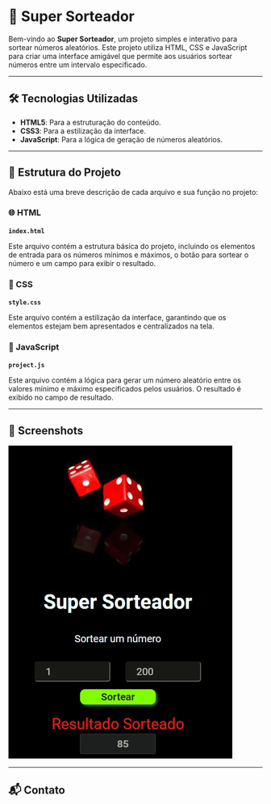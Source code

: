 # 🎲 Super Sorteador

Bem-vindo ao **Super Sorteador**, um projeto simples e interativo para sortear números aleatórios. Este projeto utiliza HTML, CSS e JavaScript para criar uma interface amigável que permite aos usuários sortear números entre um intervalo especificado.

---

## 🛠️ Tecnologias Utilizadas

- **HTML5**: Para a estruturação do conteúdo.
- **CSS3**: Para a estilização da interface.
- **JavaScript**: Para a lógica de geração de números aleatórios.

---

## 📜 Estrutura do Projeto

Abaixo está uma breve descrição de cada arquivo e sua função no projeto:

### 🌐 HTML

**`index.html`**

Este arquivo contém a estrutura básica do projeto, incluindo os elementos de entrada para os números mínimos e máximos, o botão para sortear o número e um campo para exibir o resultado.

### 🎨 CSS

**`style.css`**

Este arquivo contém a estilização da interface, garantindo que os elementos estejam bem apresentados e centralizados na tela.

### 🚀 JavaScript

**`project.js`**

Este arquivo contém a lógica para gerar um número aleatório entre os valores mínimo e máximo especificados pelos usuários. O resultado é exibido no campo de resultado.

---

## 📸 Screenshots

<img src= "https://raw.githubusercontent.com/GMarin89/Sorteador-de-N-meros/refs/heads/main/assets/print_tela.jpg"/>

---

## 📬 Contato





